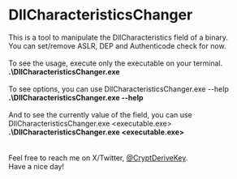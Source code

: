 # DllCharacteristicsChanger

This is a tool to manipulate the DllCharacteristics field of a binary.
</br>You can set/remove ASLR, DEP and Authenticode check for now.
</br>
</br>To see the usage, execute only the executable on your terminal.
</br>**.\DllCharacteristicsChanger.exe**
</br>
</br>To see options, you can use  DllCharacteristicsChanger.exe --help
</br>**.\DllCharacteristicsChanger.exe --help**
</br>
</br>And to see the currently value of the field, you can use DllCharacteristicsChanger.exe <executable.exe>
</br>**.\DllCharacteristicsChanger.exe <executable.exe>**
</br>
</br>
</br>Feel free to reach me on X/Twitter, [@CryptDeriveKey](https://twitter.com/CryptDeriveKey).
</br>Have a nice day!
